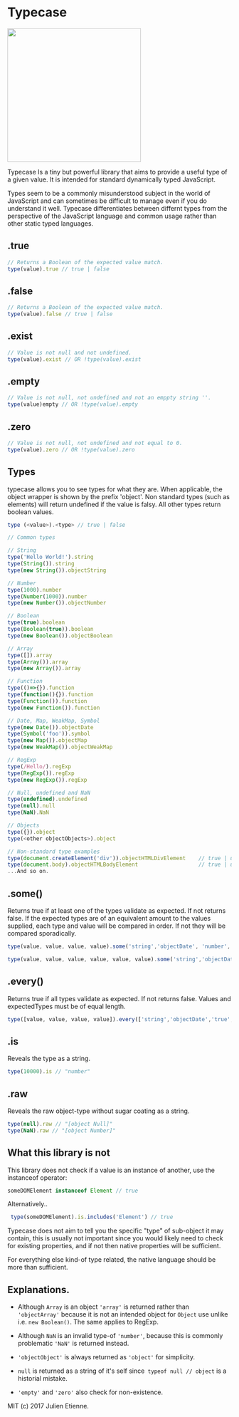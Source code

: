 # Typecase
<img src="http://oi63.tinypic.com/4j2544.jpg" width="300" text-align="center">

Typecase Is a tiny but powerful library that aims to provide a useful type of a given value. It is intended for standard dynamically typed JavaScript.

Types seem to be a commonly misunderstood subject in the world of JavaScript and can sometimes be difficult to manage even if you do understand it well. Typecase differentiates between differnt types from the perspective of the JavaScript language and common usage rather than other static typed languages.

## .true
```javascript
// Returns a Boolean of the expected value match.
type(value).true // true | false
```

## .false
```javascript
// Returns a Boolean of the expected value match.
type(value).false // true | false
```

## .exist
```javascript
// Value is not null and not undefined.
type(value).exist // OR !type(value).exist

```
## .empty
```javascript
// Value is not null, not undefined and not an emppty string ''.
type(value)empty // OR !type(value).empty
```
## .zero
```javascript
// Value is not null, not undefined and not equal to 0.
type(value).zero // OR !type(value).zero
```

## Types
typecase allows you to see types for what they are. When applicable, 
the object wrapper is shown by the prefix 'object'. Non standard types
(such as elements) will return undefined if the value is falsy. All other
types return boolean values.

```javascript 
type (<value>).<type> // true | false
```
```javascript
// Common types

// String
type('Hello World!').string
type(String()).string
type(new String()).objectString

// Number
type(1000).number
type(Number(1000)).number
type(new Number()).objectNumber

// Boolean
type(true).boolean
type(Boolean(true)).boolean
type(new Boolean()).objectBoolean

// Array
type([]).array
type(Array()).array
type(new Array()).array

// Function
type(()=>{}).function
type(function(){}).function
type(Function()).function
type(new Function()).function

// Date, Map, WeakMap, Symbol
type(new Date()).objectDate
type(Symbol('foo')).symbol
type(new Map()).objectMap
type(new WeakMap()).objectWeakMap

// RegExp
type(/Hello/).regExp
type(RegExp()).regExp
type(new RegExp()).regExp

// Null, undefined and NaN
type(undefined).undefined
type(null).null
type(NaN).NaN

// Objects 
type({}).object
type(<other objectObjects>).object

// Non-standard type examples
type(document.createElement('div')).objectHTMLDivElement    // true | undefined
type(document.body).objectHTMLBodyElement                   // true | undefined
...And so on.
```

## .some()
Returns true if at least one of the types validate as expected. If not returns false.
If the expected types are of an equivalent amount to the values supplied, each type
and value will be compared in order. If not they will be compared sporadically.

```javascript
type(value, value, value, value).some('string','objectDate', 'number', 'array')

type(value, value, value, value, value, value).some('string','objectDate')
```
## .every()
Returns true if all types validate as expected. If not returns false.
Values and expectedTypes must be of equal length.
```javascript
type([value, value, value, value]).every(['string','objectDate','true','false'])
```
## .is
Reveals the type as a string.
```javascript
type(10000).is // "number"
```

## .raw
Reveals the raw object-type without sugar coating as a string.
```javascript
type(null).raw // "[object Null]"
type(NaN).raw // "[object Number]"
```

## What this library is not

This library does not check if a value is an instance of another, use the instanceof operator:

```javascript 
someDOMElement instanceof Element // true
```
Alternatively..
```javascript 
 type(someDOMElement).is.includes('Element') // true
```


Typecase does not aim to tell you the specific "type" of sub-object it may contain,
this is usually not important since you would likely need to check for 
existing properties, and if not then native properties will be sufficient.

For everything else kind-of type related, the native language should be more than sufficient.

## Explanations.
- Although `Array` is an object `'array'` is returned rather than `'objectArray'` because it is not an intended object for `Object` use unlike i.e. `new Boolean()`. The same applies to RegExp.

- Although `NaN` is an invalid type-of `'number'`, because this is commonly problematic `'NaN'` is returned instead.
- `'objectObject'` is always returned as `'object'` for simplicity.
- `null` is returned as a string of it's self since` typeof null // object` is a historial mistake.
- `'empty'` and `'zero'` also check for non-existence.

MIT (c) 2017 Julien Etienne.
